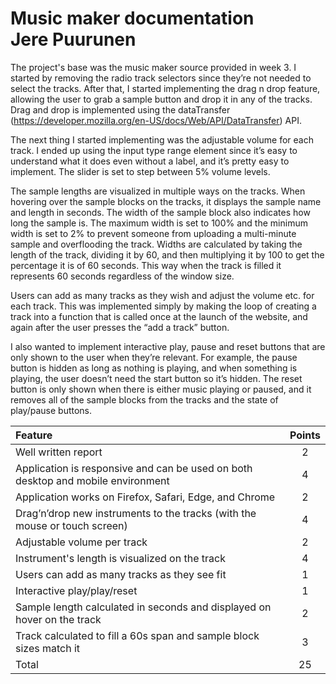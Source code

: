 # Music maker documentation <br> Jere Puurunen

The project's base was the music maker source provided in week 3. I started by removing the radio track selectors since they’re not needed to select the tracks. After that, I started implementing the drag n drop feature, allowing the user to grab a sample button and drop it in any of the tracks. Drag and drop is implemented using the dataTransfer (https://developer.mozilla.org/en-US/docs/Web/API/DataTransfer) API.

The next thing I started implementing was the adjustable volume for each track. I ended up using the input type range element since it’s easy to understand what it does even without a label, and it’s pretty easy to implement. The slider is set to step between 5% volume levels.

The sample lengths are visualized in multiple ways on the tracks. When hovering over the sample blocks on the tracks, it displays the sample name and length in seconds. The width of the sample block also indicates how long the sample is. The maximum width is set to 100% and the minimum width is set to 2% to prevent someone from uploading a multi-minute sample and overflooding the track. Widths are calculated by taking the length of the track, dividing it by 60, and then multiplying it by 100 to get the percentage it is of 60 seconds. This way when the track is filled it represents 60 seconds regardless of the window size.

Users can add as many tracks as they wish and adjust the volume etc. for each track. This was implemented simply by making the loop of creating a track into a function that is called once at the launch of the website, and again after the user presses the “add a track” button.

I also wanted to implement interactive play, pause and reset buttons that are only shown to the user when they’re relevant. For example, the pause button is hidden as long as nothing is playing, and when something is playing, the user doesn’t need the start button so it’s hidden. The reset button is only shown when there is either music playing or paused, and it removes all of the sample blocks from the tracks and the state of play/pause buttons.

| Feature | Points |
| :------ | :----: |
| Well written report | 2 |
| Application is responsive and can be used on both desktop and mobile environment | 4 |
| Application works on Firefox, Safari, Edge, and Chrome | 2 |
| Drag’n’drop new instruments to the tracks (with the mouse or touch screen) | 4 |
| Adjustable volume per track | 2 |
| Instrument's length is visualized on the track | 4 |
| Users can add as many tracks as they see fit | 1 |
| Interactive play/play/reset | 1 |
| Sample length calculated in seconds and displayed on hover on the track | 2 |
| Track calculated to fill a 60s span and sample block sizes match it | 3 |
| Total | 25 |

